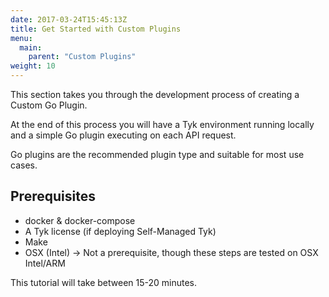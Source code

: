```yaml
---
date: 2017-03-24T15:45:13Z
title: Get Started with Custom Plugins
menu:
  main:
    parent: "Custom Plugins"
weight: 10
---
```


This section takes you through the development process of creating a Custom Go Plugin.

At the end of this process you will have a Tyk environment running locally and a simple Go plugin executing on each API request.

Go plugins are the recommended plugin type and suitable for most use cases.
## Prerequisites

* docker & docker-compose
* A Tyk license (if deploying Self-Managed Tyk)
* Make
* OSX (Intel)  -> Not a prerequisite, though these steps are tested on OSX Intel/ARM

This tutorial will take between 15-20 minutes.
